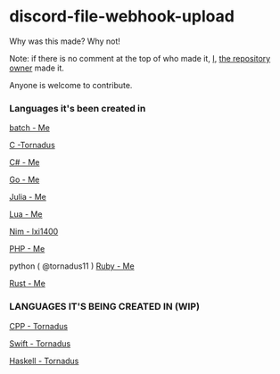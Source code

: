 # discord-file-webhook-upload

Why was this made? Why not!

Note: if there is no comment at the top of who made it, [I,](https://github.com/Not-Cyrus) [the repository owner](https://github.com/Not-Cyrus/discord-file-webhook-upload) made it. 

Anyone is welcome to contribute.


### Languages it's been created in

[batch - Me](https://github.com/Not-Cyrus)

[C -Tornadus](https://github.com/tornadus)

[C# - Me](https://github.com/Not-Cyrus)

[Go - Me](https://github.com/Not-Cyrus)

[Julia - Me](https://github.com/Not-Cyrus)

[Lua - Me](https://github.com/Not-Cyrus)

[Nim - lxi1400](https://github.com/lxi1400)

[PHP - Me](https://github.com/Not-Cyrus)

python ( @tornadus11 )
[Ruby - Me](https://github.com/Not-Cyrus)

[Rust - Me](https://github.com/Not-Cyrus)

### LANGUAGES IT'S BEING CREATED IN (WIP)

[CPP - Tornadus](https://github.com/tornadus)

[Swift - Tornadus](https://github.com/tornadus)

[Haskell - Tornadus](https://github.com/tornadus)
